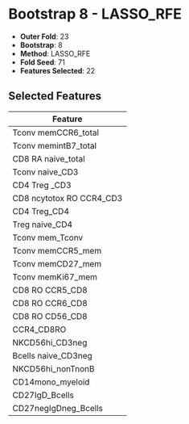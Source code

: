 # Bootstrap 8 - LASSO_RFE

- **Outer Fold**: 23
- **Bootstrap**: 8
- **Method**: LASSO_RFE
- **Fold Seed**: 71
- **Features Selected**: 22

## Selected Features

| Feature |
|---------|
| Tconv memCCR6_total |
| Tconv memintB7_total |
| CD8 RA naive_total |
| Tconv naive_CD3 |
| CD4 Treg _CD3 |
| CD8 ncytotox RO CCR4_CD3 |
| CD4 Treg_CD4 |
| Treg naive_CD4 |
| Tconv mem_Tconv |
| Tconv memCCR5_mem |
| Tconv memCD27_mem |
| Tconv memKi67_mem |
| CD8 RO CCR5_CD8 |
| CD8 RO CCR6_CD8 |
| CD8 RO CD56_CD8 |
| CCR4_CD8RO |
| NKCD56hi_CD3neg |
| Bcells naive_CD3neg |
| NKCD56hi_nonTnonB |
| CD14mono_myeloid |
| CD27IgD_Bcells |
| CD27negIgDneg_Bcells |

